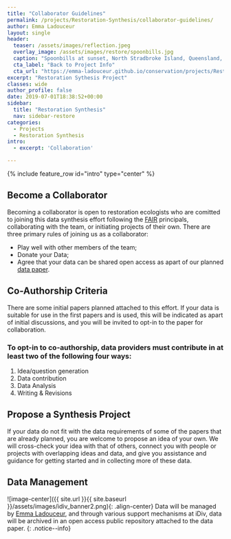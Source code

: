 ```yaml
---
title: "Collaborator Guidelines"
permalink: /projects/Restoration-Synthesis/collaborator-guidelines/
author: Emma Ladouceur
layout: single
header:
  teaser: /assets/images/reflection.jpeg
  overlay_image: /assets/images/restore/spoonbills.jpg
  caption: "Spoonbills at sunset, North Stradbroke Island, Queensland, Australia. Emma Ladouceur [**Photography**](https://emma-ladouceur.github.io/conservation/portfolio-archive/)"
  cta_label: "Back to Project Info"
  cta_url: "https://emma-ladouceur.github.io/conservation/projects/Restoration-Synthesis/"
excerpt: "Restoration Sythesis Project"
classes: wide
author_profile: false
date: 2019-07-01T18:38:52+00:00
sidebar:
  title: "Restoration Synthesis"
  nav: sidebar-restore
categories:
  - Projects
  - Restoration Synthesis
intro: 
  - excerpt: 'Collaboration'

---
```


{% include feature_row id="intro" type="center" %}


## Become a Collaborator
Becoming a collaborator is open to restoration ecologists who are comitted to joining this data synthesis effort following the [FAIR](https://www.force11.org/group/fairgroup/fairprinciples) principals, collaborating with the team, or initiating projects of their own. There are three primary rules of joining us as a collaborator:

* Play well with other members of the team;
* Donate your Data;
* Agree that your data can be shared open access as apart of our planned [data paper](https://www.nature.com/sdata/).

## Co-Authorship Criteria
There are some initial papers planned attached to this effort. If your data is suitable for use in the first papers and is used, this will be indicated as apart of initial discussions, and you will be invited to opt-in to the paper for collaboration.

### To opt-in to co-authorship, data providers must contribute in at least two of the following four ways:
1. Idea/question generation
2. Data contribution
3. Data Analysis
4. Writing & Revisions

## Propose a Synthesis Project
If your data do not fit with the data requirements of some of the papers that are already planned, you are welcome to propose an idea of your own. We will cross-check your idea with that of others, connect you with people or projects with overlapping ideas and data, and give you assistance and guidance for getting started and in collecting more of these data.

## Data Management
![image-center]({{ site.url }}{{ site.baseurl }}/assets/images/idiv_banner2.png){: .align-center}
Data will be managed by [Emma Ladouceur](https://www.idiv.de/groups_and_people/employees/details/eshow/ladouceur_emma.html), and through various support mechanisms at iDiv, data will be archived in an open access public repository attached to the data paper.
{: .notice--info}

